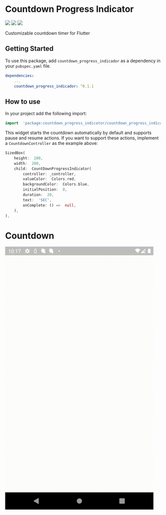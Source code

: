 # Countdown Progress Indicator

![](https://badges.fyi/github/latest-tag/AndresR173/countdown_progress_indicator)
![](https://badges.fyi/github/stars/AndresR173/countdown_progress_indicator)
![](https://badges.fyi/github/license/AndresR173/countdown_progress_indicator)

Customizable countdown timer for Flutter

## Getting Started

To use this package, add `countdown_progress_indicador` as a dependency in your `pubspec.yaml` file.

```yaml
dependencies:
	...
	countdown_progress_indicador: ^0.1.1
```

## How to use

In your project add the following import:

```dart
import  'package:countdown_progress_indicator/countdown_progress_indicator.dart';
```

This widget starts the countdown automatically by default and supports pause and resume actions.
If you want to support these actions, implement a `CountdownController` as the example above:

```dart
SizedBox(
	height:  200,
	width:  200,
	child:  CountDownProgressIndicator(
		controller: _controller,
		valueColor:  Colors.red,
		backgroundColor:  Colors.blue,
		initialPosition:  0,
		duration:  20,
		text:  'SEC',
		onComplete: () =>  null,
	),
),
```

# Countdown

![countdown](https://github.com/AndresR173/countdown_progress_indicator/blob/main/src/img/countdown.gif)
